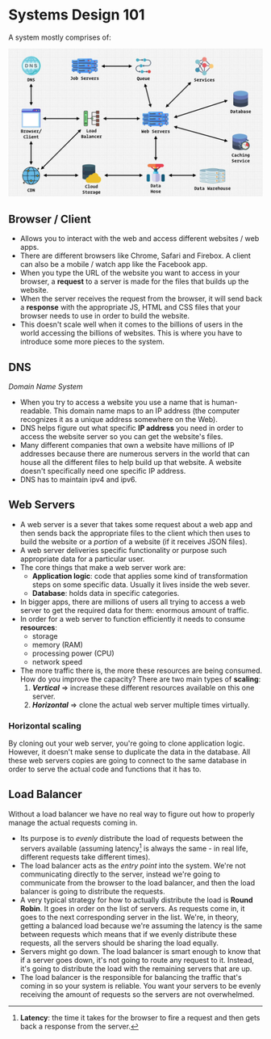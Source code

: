 # Systems Design 101

A system mostly comprises of:

![Diagram](/assets/diagram.png)

## Browser / Client

- Allows you to interact with the web and access different websites / web apps.
- There are different browsers like Chrome, Safari and Firebox. A client can also be a mobile / watch app like the Facebook app.
- When you type the URL of the website you want to access in your browser, a **request** to a server is made for the files that builds up the website.
- When the server receives the request from the browser, it will send back a **response** with the appropriate JS, HTML and CSS files that your browser needs to use in order to build the website.
- This doesn't scale well when it comes to the billions of users in the world accessing the billions of websites. This is where you have to introduce some more pieces to the system.

## DNS

_Domain Name System_

- When you try to access a website you use a name that is human-readable. This domain name maps to an IP address (the computer recognizes it as a unique address somewhere on the Web).
- DNS helps figure out what specific **IP address** you need in order to access the website server so you can get the website's files.
- Many different companies that own a website have millions of IP addresses because there are numerous servers in the world that can house all the different files to help build up that website. A website doesn't specifically need one specific IP address.
- DNS has to maintain ipv4 and ipv6.

## Web Servers

- A web server is a sever that takes some request about a web app and then sends back the appropriate files to the client which then uses to build the website or a _portion_ of a website (if it receives JSON files).
- A web server deliveries specific functionality or purpose such appropriate data for a particular user.
- The core things that make a web server work are:
  - **Application logic**: code that applies some kind of transformation steps on some specific data. Usually it lives inside the web sever.
  - **Database**: holds data in specific categories.
- In bigger apps, there are millions of users all trying to access a web server to get the required data for them: enormous amount of traffic.
- In order for a web server to function efficiently it needs to consume **resources**:
  - storage
  - memory (RAM)
  - processing power (CPU)
  - network speed
- The more traffic there is, the more these resources are being consumed. How do you improve the capacity? There are two main types of **scaling**:
  1. _**Vertical**_ => increase these different resources available on this one server.
  2. _**Horizontal**_ => clone the actual web server multiple times virtually.

### Horizontal scaling

By cloning out your web server, you're going to clone application logic. However, it doesn't make sense to duplicate the data in the database. All these web servers copies are going to connect to the same database in order to serve the actual code and functions that it has to.

## Load Balancer

Without a load balancer we have no real way to figure out how to properly manage the actual requests coming in.

- Its purpose is to _evenly_ distribute the load of requests between the servers available (assuming latency[^1] is always the same - in real life, different requests take different times).
- The load balancer acts as the _entry point_ into the system. We're not communicating directly to the server, instead we're going to communicate from the browser to the load balancer, and then the load balancer is going to distribute the requests.
- A very typical strategy for how to actually distribute the load is **Round Robin**. It goes in order on the list of servers. As requests come in, it goes to the next corresponding server in the list. We're, in theory, getting a balanced load because we're assuming the latency is the same between requests which means that if we evenly distribute these requests, all the servers should be sharing the load equally.
- Servers might go down. The load balancer is smart enough to know that if a server goes down, it's not going to route any request to it. Instead, it's going to distribute the load with the remaining servers that are up.
- The load balancer is the responsible for balancing the traffic that's coming in so your system is reliable. You want your servers to be evenly receiving the amount of requests so the servers are not overwhelmed.

[^1]: **Latency**: the time it takes for the browser to fire a request and then gets back a response from the server.
